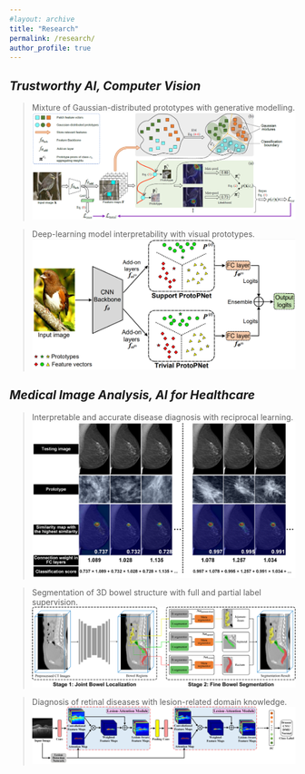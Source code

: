 ```yaml
---
#layout: archive
title: "Research"
permalink: /research/
author_profile: true
---
```




## *Trustworthy AI, Computer Vision*

> Mixture of Gaussian-distributed prototypes with generative modelling.
>![Words](./image/MGProto.png)

> Deep-learning model interpretability with visual prototypes.
>![Words](./image/STProtoPNet.png)


## *Medical Image Analysis, AI for Healthcare*

> Interpretable and accurate disease diagnosis with reciprocal learning.
>![Words](./image/InterNRL.png)


> Segmentation of 3D bowel structure with full and partial label supervision.
>![Words](./image/BowelNet.png)


> Diagnosis of retinal diseases with lesion-related domain knowledge. 
![Words](./image/LACNN.png)

